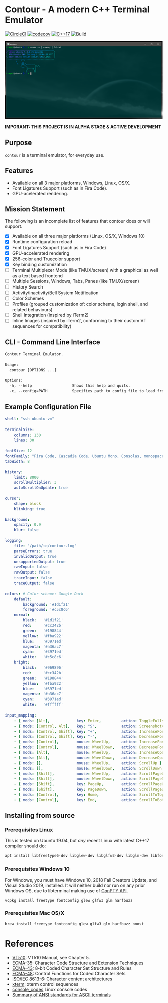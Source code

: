 # Contour - A modern C++ Terminal Emulator
[![CircleCI](https://circleci.com/gh/christianparpart/contour.svg?style=svg)](https://circleci.com/gh/christianparpart/contour)
[![codecov](https://codecov.io/gh/christianparpart/contour/branch/master/graph/badge.svg)](https://codecov.io/gh/christianparpart/contour)
[![C++17](https://img.shields.io/badge/standard-C%2B%2B%2017-blue.svg?logo=C%2B%2B)](https://isocpp.org/)
![Build](https://github.com/christianparpart/contour/workflows/Ubuntu/badge.svg)

![alt text](docs/contour-win32-acrylic-background.png "Screenshot")

**IMPORANT: THIS PROJECT IS IN ALPHA STAGE & ACTIVE DEVELOPMENT**

## Purpose

`contour` is a terminal emulator, for everyday use.

## Features

* Available on all 3 major platforms, Windows, Linux, OS/X.
* Font Ligatures Support (such as in Fira Code).
* GPU-acelerated rendering.

## Mission Statement

The following is an incomplete list of features that contour does or will support.

* [x] Available on all three major platforms (Linux, OS/X, Windows 10)
* [x] Runtime configuration reload
* [x] Font Ligatures Support (such as in Fira Code)
* [x] GPU-accelerated rendering
* [x] 256-color and Truecolor support
* [x] Key binding customization
* [ ] Terminal Multiplexer Mode (like TMUX/screen) with a graphical as well as a text based frontend
* [ ] Multiple Sessions, Windows, Tabs, Panes (like TMUX/screen)
* [ ] History Search
* [ ] Activity/Inactivity/Bell System Notification
* [ ] Color Schemes
* [ ] Profiles (grouped customization of: color scheme, login shell, and related behaviours)
* [ ] Shell Integration (inspired by iTerm2)
* [ ] Inline Images (inspired by iTerm2, conforming to their custom VT sequences for compatibility)

## CLI - Command Line Interface

```txt
Contour Terminal Emulator.

Usage:
  contour [OPTIONS ...]

Options:
  -h, --help                  Shows this help and quits.
  -c, --config=PATH           Specifies path to config file to load from (and save to). [contour.yml]
```

## Example Configuration File

```yaml
shell: "ssh ubuntu-vm"

terminalSize:
    columns: 130
    lines: 30

fontSize: 12
fontFamily: "Fira Code, Cascadia Code, Ubuntu Mono, Consolas, monospace"
tabWidth: 8

history:
    limit: 8000
    scrollMultiplier: 3
    autoScrollOnUpdate: true

cursor:
    shape: block
    blinking: true

background:
    opacity: 0.9
    blur: false

logging:
    file: "/path/to/contour.log"
    parseErrors: true
    invalidOutput: true
    unsupportedOutput: true
    rawInput: false
    rawOutput: false
    traceInput: false
    traceOutput: false

colors: # Color scheme: Google Dark
    default:
        background: '#1d1f21'
        foreground: '#c5c8c6'
    normal:
        black:   '#1d1f21'
        red:     '#cc342b'
        green:   '#198844'
        yellow:  '#fba922'
        blue:    '#3971ed'
        magenta: '#a36ac7'
        cyan:    '#3971ed'
        white:   '#c5c8c6'
    bright:
        black:   '#969896'
        red:     '#cc342b'
        green:   '#198844'
        yellow:  '#fba922'
        blue:    '#3971ed'
        magenta: '#a36ac7'
        cyan:    '#3971ed'
        white:   '#ffffff'

input_mapping:
    - { mods: [Alt],            key: Enter,         action: ToggleFullscreen }
    - { mods: [Control, Alt],   key: "S",           action: ScreenshotVT }
    - { mods: [Control, Shift], key: "+",           action: IncreaseFontSize }
    - { mods: [Control, Shift], key: "-",           action: DecreaseFontSize }
    - { mods: [Control],        mouse: WheelUp,     action: IncreaseFontSize }
    - { mods: [Control],        mouse: WheelDown,   action: DecreaseFontSize }
    - { mods: [Alt],            mouse: WheelUp,     action: IncreaseOpacity }
    - { mods: [Alt],            mouse: WheelDown,   action: DecreaseOpacity }
    - { mods: [],               mouse: WheelUp,     action: ScrollUp }
    - { mods: [],               mouse: WheelDown,   action: ScrollDown }
    - { mods: [Shift],          mouse: WheelUp,     action: ScrollPageUp }
    - { mods: [Shift],          mouse: WheelDown,   action: ScrollPageDown }
    - { mods: [Shift],          key: PageUp,        action: ScrollPageUp }
    - { mods: [Shift],          key: PageDown,      action: ScrollPageDown }
    - { mods: [Control],        key: Home,          action: ScrollToTop }
    - { mods: [Control],        key: End,           action: ScrollToBottom }
```

## Installing from source

### Prerequisites Linux

This is tested on Ubuntu 19.04, but *any* recent Linux with latest C++17 compiler should do:

```sh
apt install libfreetype6-dev libglew-dev libglfw3-dev libglm-dev libfontconfig1-dev libharfbuzz-dev
```

### Prerequisites Windows 10

For Windows, you must have Windows 10, 2018 Fall Creators Update, and Visual Studio 2019, installed.
It will neither build nor run on any prior Windows OS, due to libterminal making use of [ConPTY API](https://devblogs.microsoft.com/commandline/windows-command-line-introducing-the-windows-pseudo-console-conpty/).

```psh
vcpkg install freetype fontconfig glew glfw3 glm harfbuzz
```

### Prerequisites Mac OS/X

```psh
brew install freetype fontconfig glew glfw3 glm harfbuzz boost
```


# References

* [VT510](https://vt100.net/docs/vt510-rm/): VT510 Manual, see Chapter 5.
* [ECMA-35](http://www.ecma-international.org/publications/standards/Ecma-035.htm):
    Character Code Structure and Extension Techniques
* [ECMA-43](http://www.ecma-international.org/publications/standards/Ecma-043.htm):
    8-bit Coded Character Set Structure and Rules
* [ECMA-48](http://www.ecma-international.org/publications/standards/Ecma-048.htm):
    Control Functions for Coded Character Sets
* [ISO/IEC 8613-6](https://www.iso.org/standard/22943.html):
    Character content architectures
* [xterm](https://invisible-island.net/xterm/ctlseqs/ctlseqs.html): xterm control sequences
* [console\_codes](http://man.he.net/man4/console_codes) Linux console codes
* [Summary of ANSI standards for ASCII terminals](http://www.inwap.com/pdp10/ansicode.txt)

